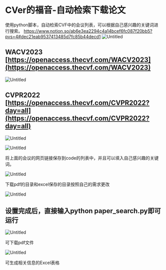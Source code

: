 # 

# CVer的福音-自动检索下载论文

使用python脚本，自动检索CVF中的会议列表，可以根据自己感兴趣的关键词进行搜索。
https://www.notion.so/ab6e3ea2294c4a14bcef6fc087f20bb5?pvs=4#dec21eab9537413485d7fc85b44decd1
![Untitled](https://s3-us-west-2.amazonaws.com/secure.notion-static.com/426ae5a6-03a8-45b8-a69e-1b6b324a2450/Untitled.png)

## WACV2023 [https://openaccess.thecvf.com/WACV2023](https://openaccess.thecvf.com/WACV2023)

![Untitled](https://s3-us-west-2.amazonaws.com/secure.notion-static.com/268dba0c-eff4-4b4d-8f02-93eb840e4d5b/Untitled.png)

## CVPR2022 [https://openaccess.thecvf.com/CVPR2022?day=all](https://openaccess.thecvf.com/CVPR2022?day=all)

![Untitled](https://s3-us-west-2.amazonaws.com/secure.notion-static.com/665d2311-cbc5-4a09-9e39-685ba5c25269/Untitled.png)

![Untitled](https://s3-us-west-2.amazonaws.com/secure.notion-static.com/a6c3442d-739a-4499-b0a2-b7c5a4affa33/Untitled.png)

将上面的会议的网页链接保存到code的列表中，并且可以填入自己感兴趣的关键词。

![Untitled](https://s3-us-west-2.amazonaws.com/secure.notion-static.com/9daf23f0-09e8-4a05-9dab-5def29e0238a/Untitled.png)

下载pdf的目录和excel保存的目录按照自己的需求更改

![Untitled](https://s3-us-west-2.amazonaws.com/secure.notion-static.com/28d13399-cff5-430f-859a-35ef1bcf07e7/Untitled.png)

## 设置完成后，直接输入python paper_search.py即可运行

![Untitled](https://s3-us-west-2.amazonaws.com/secure.notion-static.com/64dc42c5-1130-4d17-af23-f2334b9679a5/Untitled.png)

可下载pdf文件

![Untitled](https://s3-us-west-2.amazonaws.com/secure.notion-static.com/9981c002-4ff0-4dec-b266-2eb337112832/Untitled.png)

可生成相关信息的Excel表格
